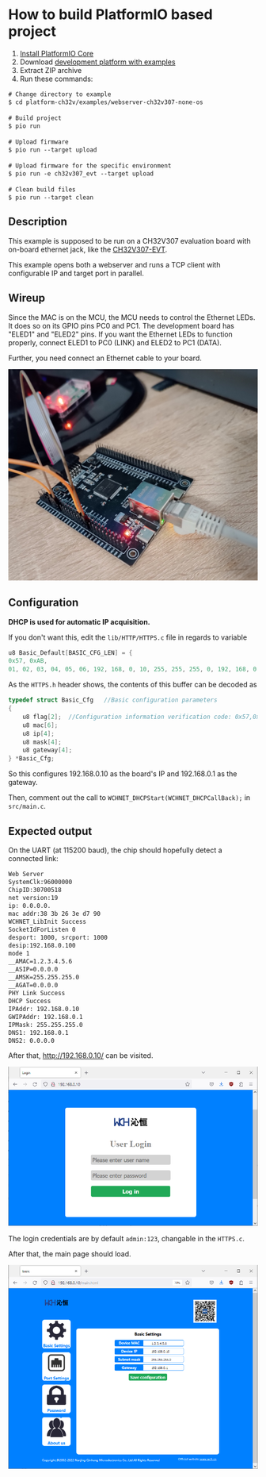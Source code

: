 How to build PlatformIO based project
=====================================

1. [Install PlatformIO Core](https://docs.platformio.org/page/core.html)
2. Download [development platform with examples](https://github.com/Community-PIO-CH32V/platform-ch32v/archive/develop.zip)
3. Extract ZIP archive
4. Run these commands:

```shell
# Change directory to example
$ cd platform-ch32v/examples/webserver-ch32v307-none-os

# Build project
$ pio run

# Upload firmware
$ pio run --target upload

# Upload firmware for the specific environment
$ pio run -e ch32v307_evt --target upload

# Clean build files
$ pio run --target clean
```

## Description

This example is supposed to be run on a CH32V307 evaluation board with on-board ethernet jack, like the [CH32V307-EVT](https://www.aliexpress.com/item/1005004449629983.html).

This example opens both a webserver and runs a TCP client with configurable IP and target port in parallel. 

## Wireup

Since the MAC is on the MCU, the MCU needs to control the Ethernet LEDs. It does so on its GPIO pins PC0 and PC1. The development board has "ELED1" and "ELED2" pins. If you want the Ethernet LEDs to function properly, connect ELED1 to PC0 (LINK) and ELED2 to PC1 (DATA).

Further, you need connect an Ethernet cable to your board.

![wireup](board.jpg)

## Configuration

**DHCP is used for automatic IP acquisition.**

If you don't want this, edit the `lib/HTTP/HTTPS.c` file in regards to variable
```cpp
u8 Basic_Default[BASIC_CFG_LEN] = {
0x57, 0xAB,
01, 02, 03, 04, 05, 06, 192, 168, 0, 10, 255, 255, 255, 0, 192, 168, 0, 1};
```

As the `HTTPS.h` header shows, the contents of this buffer can be decoded as
```cpp
typedef struct Basic_Cfg   //Basic configuration parameters
{
	u8 flag[2];  //Configuration information verification code: 0x57,0xab
	u8 mac[6];
	u8 ip[4];
	u8 mask[4];
	u8 gateway[4];
} *Basic_Cfg;
```
So this configures 192.168.0.10 as the board's IP and 192.168.0.1 as the gateway.

Then, comment out the call to `WCHNET_DHCPStart(WCHNET_DHCPCallBack);` in `src/main.c`.

## Expected output

On the UART (at 115200 baud), the chip should hopefully detect a connected link:
```
Web Server
SystemClk:96000000
ChipID:30700518
net version:19
ip: 0.0.0.0.
mac addr:38 3b 26 3e d7 90
WCHNET_LibInit Success
SocketIdForListen 0
desport: 1000, srcport: 1000
desip:192.168.0.100
mode 1
__AMAC=1.2.3.4.5.6
__ASIP=0.0.0.0
__AMSK=255.255.255.0
__AGAT=0.0.0.0
PHY Link Success
DHCP Success
IPAddr: 192.168.0.10
GWIPAddr: 192.168.0.1
IPMask: 255.255.255.0
DNS1: 192.168.0.1
DNS2: 0.0.0.0
```
After that, http://192.168.0.10/ can be visited.

![login](login.png)

The login credentials are by default `admin:123`, changable in the `HTTPS.c`.

After that, the main page should load.

![info](info.png)

